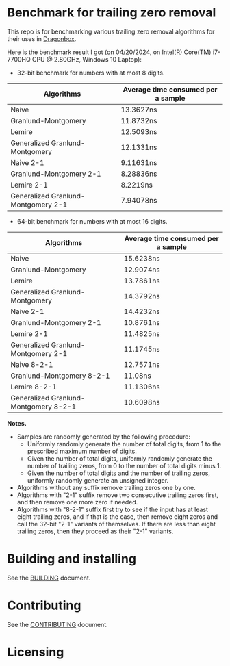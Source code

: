 # Benchmark for trailing zero removal

This repo is for benchmarking various trailing zero removal algorithms for their uses in [Dragonbox](https://github.com/jk-jeon/dragonbox).

Here is the benchmark result I got (on 04/20/2024, on Intel(R) Core(TM) i7-7700HQ CPU @ 2.80GHz, Windows 10 Laptop):

- 32-bit benchmark for numbers with at most 8 digits.

| Algorithms                          | Average time consumed per a sample |
| ------------------------------------|------------------------------------|
| Naive                               | 13.3627ns                          |
| Granlund-Montgomery                 | 11.8732ns                          |
| Lemire                              | 12.5093ns                          |
| Generalized Granlund-Montgomery     | 12.1331ns                          |
| Naive 2-1                           | 9.11631ns                          |
| Granlund-Montgomery 2-1             | 8.28836ns                          |
| Lemire 2-1                          | 8.2219ns                           |
| Generalized Granlund-Montgomery 2-1 | 7.94078ns                          |

- 64-bit benchmark for numbers with at most 16 digits.

| Algorithms                            | Average time consumed per a sample |
| --------------------------------------|------------------------------------|
| Naive                                 | 15.6238ns                          |
| Granlund-Montgomery                   | 12.9074ns                          |
| Lemire                                | 13.7861ns                          |
| Generalized Granlund-Montgomery       | 14.3792ns                          |
| Naive 2-1                             | 14.4232ns                          |
| Granlund-Montgomery 2-1               | 10.8761ns                          |
| Lemire 2-1                            | 11.4825ns                          |
| Generalized Granlund-Montgomery 2-1   | 11.1745ns                          |
| Naive 8-2-1                           | 12.7571ns                          |
| Granlund-Montgomery 8-2-1             | 11.08ns                            |
| Lemire 8-2-1                          | 11.1306ns                          |
| Generalized Granlund-Montgomery 8-2-1 | 10.6098ns                          |

**Notes.**
- Samples are randomly generated by the following procedure:
  - Uniformly randomly generate the number of total digits, from 1 to the prescribed maximum number of digits.
  - Given the number of total digits, uniformly randomly generate the number of trailing zeros, from 0 to the number of total digits minus 1.
  - Given the number of total digits and the number of trailing zeros, uniformly randomly generate an unsigned integer.
- Algorithms without any suffix remove trailing zeros one by one.
- Algorithms with "2-1" suffix remove two consecutive trailing zeros first, and then remove one more zero if needed.
- Algorithms with "8-2-1" suffix first try to see if the input has at least eight trailing zeros, and if that is the case, then remove eight zeros and call the 32-bit "2-1" variants of themselves. If there are less than eight trailing zeros, then they proceed as their "2-1" variants.

# Building and installing

See the [BUILDING](BUILDING.md) document.

# Contributing

See the [CONTRIBUTING](CONTRIBUTING.md) document.

# Licensing

<!--
Please go to https://choosealicense.com/ and choose a license that fits your
needs. GNU GPLv3 is a pretty nice option ;-)
-->
